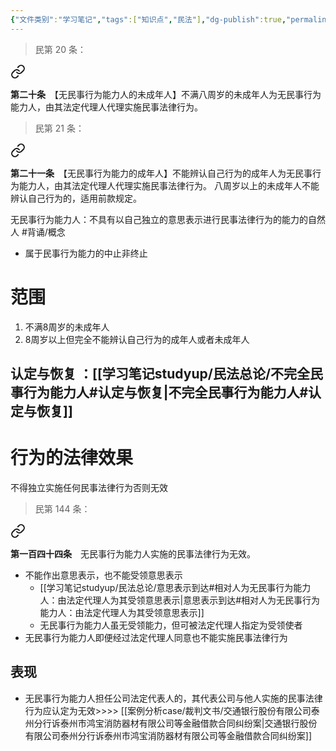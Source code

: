 ```yaml
---
{"文件类别":"学习笔记","tags":["知识点","民法"],"dg-publish":true,"permalink":"/学习笔记studyup/民法总论/无民事行为能力人/","dgPassFrontmatter":true,"created":"2024-10-27T10:44:51.916+08:00","updated":"2024-12-08T16:53:14.443+08:00"}
---
```


>民第 20 条：
<div class="transclusion internal-embed is-loaded"><a class="markdown-embed-link" href="/////#t20" aria-label="Open link"><svg xmlns="http://www.w3.org/2000/svg" width="24" height="24" viewBox="0 0 24 24" fill="none" stroke="currentColor" stroke-width="2" stroke-linecap="round" stroke-linejoin="round" class="svg-icon lucide-link"><path d="M10 13a5 5 0 0 0 7.54.54l3-3a5 5 0 0 0-7.07-7.07l-1.72 1.71"></path><path d="M14 11a5 5 0 0 0-7.54-.54l-3 3a5 5 0 0 0 7.07 7.07l1.71-1.71"></path></svg></a><div class="markdown-embed">



**第二十条**　【无民事行为能力人的未成年人】不满八周岁的未成年人为无民事行为能力人，由其法定代理人代理实施民事法律行为。 

</div></div>

>民第 21 条：
<div class="transclusion internal-embed is-loaded"><a class="markdown-embed-link" href="/////#t21" aria-label="Open link"><svg xmlns="http://www.w3.org/2000/svg" width="24" height="24" viewBox="0 0 24 24" fill="none" stroke="currentColor" stroke-width="2" stroke-linecap="round" stroke-linejoin="round" class="svg-icon lucide-link"><path d="M10 13a5 5 0 0 0 7.54.54l3-3a5 5 0 0 0-7.07-7.07l-1.72 1.71"></path><path d="M14 11a5 5 0 0 0-7.54-.54l-3 3a5 5 0 0 0 7.07 7.07l1.71-1.71"></path></svg></a><div class="markdown-embed">



**第二十一条**　【无民事行为能力的成年人】不能辨认自己行为的成年人为无民事行为能力人，由其法定代理人代理实施民事法律行为。
八周岁以上的未成年人不能辨认自己行为的，适用前款规定。 

</div></div>


无民事行为能力人：不具有以自己独立的意思表示进行民事法律行为的能力的自然人 #背诵/概念 
- 属于民事行为能力的中止非终止
# 范围
1. 不满8周岁的未成年人
2. 8周岁以上但完全不能辨认自己行为的成年人或者未成年人
## 认定与恢复 ：[[学习笔记studyup/民法总论/不完全民事行为能力人#认定与恢复\|不完全民事行为能力人#认定与恢复]]
# 行为的法律效果
不得独立实施任何民事法律行为否则无效
>民第 144 条：
<div class="transclusion internal-embed is-loaded"><a class="markdown-embed-link" href="/////#t144" aria-label="Open link"><svg xmlns="http://www.w3.org/2000/svg" width="24" height="24" viewBox="0 0 24 24" fill="none" stroke="currentColor" stroke-width="2" stroke-linecap="round" stroke-linejoin="round" class="svg-icon lucide-link"><path d="M10 13a5 5 0 0 0 7.54.54l3-3a5 5 0 0 0-7.07-7.07l-1.72 1.71"></path><path d="M14 11a5 5 0 0 0-7.54-.54l-3 3a5 5 0 0 0 7.07 7.07l1.71-1.71"></path></svg></a><div class="markdown-embed">



**第一百四十四条**　无民事行为能力人实施的民事法律行为无效。 

</div></div>

- 不能作出意思表示，也不能受领意思表示
	- [[学习笔记studyup/民法总论/意思表示到达#相对人为无民事行为能力人：由法定代理人为其受领意思表示\|意思表示到达#相对人为无民事行为能力人：由法定代理人为其受领意思表示]]
	- 无民事行为能力人虽无受领能力，但可被法定代理人指定为受领使者
- 无民事行为能力人即便经过法定代理人同意也不能实施民事法律行为
## 表现
- 无民事行为能力人担任公司法定代表人的，其代表公司与他人实施的民事法律行为应认定为无效>>>> [[案例分析case/裁判文书/交通银行股份有限公司泰州分行诉泰州市鸿宝消防器材有限公司等金融借款合同纠纷案\|交通银行股份有限公司泰州分行诉泰州市鸿宝消防器材有限公司等金融借款合同纠纷案]]

